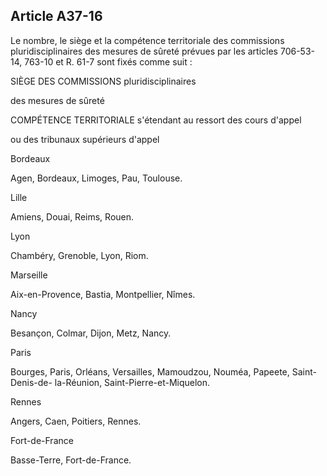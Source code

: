 Article A37-16
----
Le nombre, le siège et la compétence territoriale des commissions
pluridisciplinaires des mesures de sûreté prévues par les articles 706-53-14,
763-10 et R. 61-7 sont fixés comme suit :

SIÈGE DES COMMISSIONS pluridisciplinaires

des mesures de sûreté

COMPÉTENCE TERRITORIALE s'étendant au ressort des cours d'appel

ou des tribunaux supérieurs d'appel

Bordeaux

Agen, Bordeaux, Limoges, Pau, Toulouse.

Lille

Amiens, Douai, Reims, Rouen.

Lyon

Chambéry, Grenoble, Lyon, Riom.

Marseille

Aix-en-Provence, Bastia, Montpellier, Nîmes.

Nancy

Besançon, Colmar, Dijon, Metz, Nancy.

Paris

Bourges, Paris, Orléans, Versailles, Mamoudzou, Nouméa, Papeete, Saint-Denis-de-
la-Réunion, Saint-Pierre-et-Miquelon.

Rennes

Angers, Caen, Poitiers, Rennes.

Fort-de-France

Basse-Terre, Fort-de-France.
